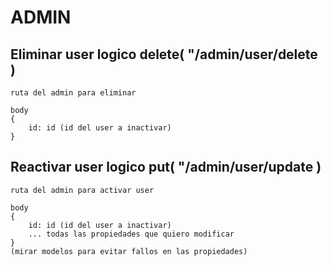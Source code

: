 # ADMIN

## Eliminar user logico delete( "/admin/user/delete )
```
ruta del admin para eliminar

body
{
    id: id (id del user a inactivar)
}
```

## Reactivar user logico put( "/admin/user/update )
```
ruta del admin para activar user

body
{
    id: id (id del user a inactivar)
    ... todas las propiedades que quiero modificar
}
(mirar modelos para evitar fallos en las propiedades)
```


